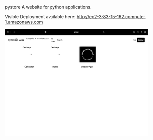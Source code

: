  pystore
A website for python applications.

Visible Deployment available here: http://ec2-3-83-15-162.compute-1.amazonaws.com

<img src="screenshots/S1.svg" alt="SS" width="460" height="345">
